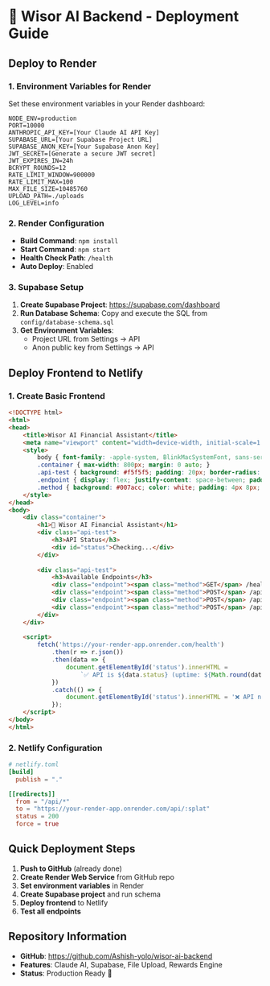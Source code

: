 # 🚀 Wisor AI Backend - Deployment Guide

## Deploy to Render

### 1. Environment Variables for Render

Set these environment variables in your Render dashboard:

```
NODE_ENV=production
PORT=10000
ANTHROPIC_API_KEY=[Your Claude AI API Key]
SUPABASE_URL=[Your Supabase Project URL]
SUPABASE_ANON_KEY=[Your Supabase Anon Key]
JWT_SECRET=[Generate a secure JWT secret]
JWT_EXPIRES_IN=24h
BCRYPT_ROUNDS=12
RATE_LIMIT_WINDOW=900000
RATE_LIMIT_MAX=100
MAX_FILE_SIZE=10485760
UPLOAD_PATH=./uploads
LOG_LEVEL=info
```

### 2. Render Configuration

- **Build Command**: `npm install`
- **Start Command**: `npm start` 
- **Health Check Path**: `/health`
- **Auto Deploy**: Enabled

### 3. Supabase Setup

1. **Create Supabase Project**: https://supabase.com/dashboard
2. **Run Database Schema**: Copy and execute the SQL from `config/database-schema.sql`
3. **Get Environment Variables**:
   - Project URL from Settings → API
   - Anon public key from Settings → API

## Deploy Frontend to Netlify

### 1. Create Basic Frontend

```html
<!DOCTYPE html>
<html>
<head>
    <title>Wisor AI Financial Assistant</title>
    <meta name="viewport" content="width=device-width, initial-scale=1.0">
    <style>
        body { font-family: -apple-system, BlinkMacSystemFont, sans-serif; margin: 0; padding: 20px; }
        .container { max-width: 800px; margin: 0 auto; }
        .api-test { background: #f5f5f5; padding: 20px; border-radius: 8px; margin: 20px 0; }
        .endpoint { display: flex; justify-content: space-between; padding: 10px 0; border-bottom: 1px solid #ddd; }
        .method { background: #007acc; color: white; padding: 4px 8px; border-radius: 4px; font-size: 12px; }
    </style>
</head>
<body>
    <div class="container">
        <h1>🤖 Wisor AI Financial Assistant</h1>
        <div class="api-test">
            <h3>API Status</h3>
            <div id="status">Checking...</div>
        </div>
        
        <div class="api-test">
            <h3>Available Endpoints</h3>
            <div class="endpoint"><span class="method">GET</span> /health</div>
            <div class="endpoint"><span class="method">POST</span> /api/auth/register</div>
            <div class="endpoint"><span class="method">POST</span> /api/ai/chat</div>
            <div class="endpoint"><span class="method">POST</span> /api/statements/upload</div>
        </div>
    </div>
    
    <script>
        fetch('https://your-render-app.onrender.com/health')
            .then(r => r.json())
            .then(data => {
                document.getElementById('status').innerHTML = 
                    `✅ API is ${data.status} (uptime: ${Math.round(data.uptime)}s)`;
            })
            .catch(() => {
                document.getElementById('status').innerHTML = '❌ API not responding';
            });
    </script>
</body>
</html>
```

### 2. Netlify Configuration

```toml
# netlify.toml
[build]
  publish = "."

[[redirects]]
  from = "/api/*"
  to = "https://your-render-app.onrender.com/api/:splat"
  status = 200
  force = true
```

## Quick Deployment Steps

1. **Push to GitHub** (already done)
2. **Create Render Web Service** from GitHub repo
3. **Set environment variables** in Render
4. **Create Supabase project** and run schema
5. **Deploy frontend** to Netlify
6. **Test all endpoints**

## Repository Information

- **GitHub**: https://github.com/Ashish-yolo/wisor-ai-backend
- **Features**: Claude AI, Supabase, File Upload, Rewards Engine
- **Status**: Production Ready 🚀
